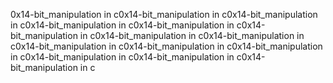 0x14-bit_manipulation in c0x14-bit_manipulation in c0x14-bit_manipulation in c0x14-bit_manipulation in c0x14-bit_manipulation in c0x14-bit_manipulation in c0x14-bit_manipulation in c0x14-bit_manipulation in c0x14-bit_manipulation in c0x14-bit_manipulation in c0x14-bit_manipulation in c0x14-bit_manipulation in c0x14-bit_manipulation in c0x14-bit_manipulation in c
